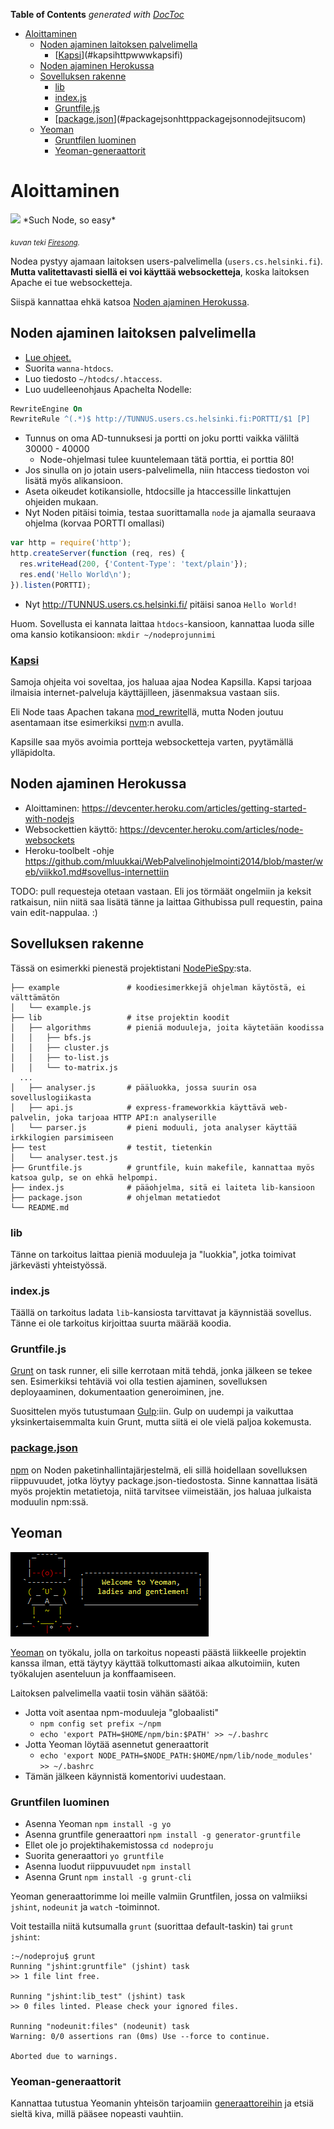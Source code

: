 **Table of Contents**  *generated with [DocToc](http://doctoc.herokuapp.com/)*

- [Aloittaminen](#aloittaminen)
	- [Noden ajaminen laitoksen palvelimella](#noden-ajaminen-laitoksen-palvelimella)
		- [[Kapsi](http://www.kapsi.fi/)](#kapsihttpwwwkapsifi)
	- [Noden ajaminen Herokussa](#noden-ajaminen-herokussa)
	- [Sovelluksen rakenne](#sovelluksen-rakenne)
		- [lib](#lib)
		- [index.js](#indexjs)
		- [Gruntfile.js](#gruntfilejs)
		- [[package.json](http://package.json.nodejitsu.com/)](#packagejsonhttppackagejsonnodejitsucom)
	- [Yeoman](#yeoman)
		- [Gruntfilen luominen](#gruntfilen-luominen)
		- [Yeoman-generaattorit](#yeoman-generaattorit)

# Aloittaminen

<img src="http://serveri.tulilaulu.net/merkit/doge.png" width=200 />
*Such Node, so easy*

<sub>*kuvan teki [Firesong](http://tulilaulu.net/).*</sub>

Nodea pystyy ajamaan laitoksen users-palvelimella (`users.cs.helsinki.fi`). **Mutta valitettavasti siellä ei voi käyttää websocketteja**, koska laitoksen Apache ei tue websocketteja.

Siispä kannattaa ehkä katsoa [Noden ajaminen Herokussa](#noden-ajaminen-herokussa).

## Noden ajaminen laitoksen palvelimella

 * [Lue ohjeet.](http://users.cs.helsinki.fi/README.users.cs.helsinki.fi.txt)
 * Suorita `wanna-htdocs`.
 * Luo tiedosto `~/htodcs/.htaccess`.
 * Luo uudelleenohjaus Apachelta Nodelle:

```apache
RewriteEngine On
RewriteRule ^(.*)$ http://TUNNUS.users.cs.helsinki.fi:PORTTI/$1 [P]
```

 * Tunnus on oma AD-tunnuksesi ja portti on joku portti vaikka väliltä 30000 - 40000
   * Node-ohjelmasi tulee kuuntelemaan tätä porttia, ei porttia 80!
 * Jos sinulla on jo jotain users-palvelimella, niin htaccess tiedoston voi lisätä myös alikansioon.
 * Aseta oikeudet kotikansiolle, htdocsille ja htaccessille linkattujen ohjeiden mukaan.
 * Nyt Noden pitäisi toimia, testaa suorittamalla `node` ja ajamalla seuraava ohjelma (korvaa PORTTI omallasi)

```javascript
var http = require('http');
http.createServer(function (req, res) {
  res.writeHead(200, {'Content-Type': 'text/plain'});
  res.end('Hello World\n');
}).listen(PORTTI);
```

 * Nyt http://TUNNUS.users.cs.helsinki.fi/ pitäisi sanoa `Hello World!`

Huom. Sovellusta ei kannata laittaa `htdocs`-kansioon, kannattaa luoda sille oma kansio kotikansioon: `mkdir ~/nodeprojunnimi`

### [Kapsi](http://www.kapsi.fi/)

Samoja ohjeita voi soveltaa, jos haluaa ajaa Nodea Kapsilla. Kapsi tarjoaa ilmaisia internet-palveluja käyttäjilleen, jäsenmaksua vastaan siis.

Eli Node taas Apachen takana [mod_rewrite](http://www.kapsi.fi/ohjeet/mod_rewrite.html#proxy)llä, mutta Noden joutuu asentamaan itse esimerkiksi [nvm](https://github.com/creationix/nvm):n avulla.

Kapsille saa myös avoimia portteja websocketteja varten, pyytämällä ylläpidolta.

## Noden ajaminen Herokussa

 * Aloittaminen: https://devcenter.heroku.com/articles/getting-started-with-nodejs
 * Websockettien käyttö: https://devcenter.heroku.com/articles/node-websockets
 * Heroku-toolbelt -ohje https://github.com/mluukkai/WebPalvelinohjelmointi2014/blob/master/web/viikko1.md#sovellus-internettiin

TODO: pull requesteja otetaan vastaan. Eli jos törmäät ongelmiin ja keksit ratkaisun, niin niitä saa lisätä tänne ja laittaa Githubissa pull requestin, paina vain edit-nappulaa. :)

## Sovelluksen rakenne

Tässä on esimerkki pienestä projektistani [NodePieSpy](https://github.com/tuhoojabotti/NodePieSpy):sta.

```
├── example               # koodiesimerkkejä ohjelman käytöstä, ei välttämätön
│   └── example.js
├── lib                   # itse projektin koodit
│   ├── algorithms        # pieniä moduuleja, joita käytetään koodissa
│   │   ├── bfs.js
│   │   ├── cluster.js
│   │   ├── to-list.js
│   │   └── to-matrix.js
  ...
│   ├── analyser.js       # pääluokka, jossa suurin osa sovelluslogiikasta
│   ├── api.js            # express-frameworkkia käyttävä web-palvelin, joka tarjoaa HTTP API:n analyserille
│   └── parser.js         # pieni moduuli, jota analyser käyttää irkkilogien parsimiseen
├── test                  # testit, tietenkin
│   └── analyser.test.js
├── Gruntfile.js          # gruntfile, kuin makefile, kannattaa myös katsoa gulp, se on ehkä helpompi.
├── index.js              # pääohjelma, sitä ei laiteta lib-kansioon
├── package.json          # ohjelman metatiedot
└── README.md
```

### lib

Tänne on tarkoitus laittaa pieniä moduuleja ja "luokkia", jotka toimivat järkevästi yhteistyössä.

### index.js

Täällä on tarkoitus ladata `lib`-kansiosta tarvittavat ja käynnistää sovellus. Tänne ei ole tarkoitus kirjoittaa suurta määrää koodia.

### Gruntfile.js

[Grunt](http://gruntjs.com/getting-started) on task runner, eli sille kerrotaan mitä tehdä, jonka jälkeen se tekee sen. Esimerkiksi tehtäviä voi olla testien ajaminen, sovelluksen deployaaminen, dokumentaation generoiminen, jne.

Suosittelen myös tutustumaan [Gulp](https://github.com/gulpjs/gulp/blob/master/docs/getting-started.md#getting-started):iin. Gulp on uudempi ja vaikuttaa yksinkertaisemmalta kuin Grunt, mutta siitä ei ole vielä paljoa kokemusta.

### [package.json](http://package.json.nodejitsu.com/)

[npm](https://www.npmjs.org/) on Noden paketinhallintajärjestelmä, eli sillä hoidellaan sovelluksen riippuvuudet, jotka löytyy package.json-tiedostosta. Sinne kannattaa lisätä myös projektin metatietoja, niitä tarvitsee viimeistään, jos haluaa julkaista moduulin npm:ssä.

## Yeoman

![yeoman](../media/yeoman.png)

[Yeoman](http://yeoman.io/) on työkalu, jolla on tarkoitus nopeasti päästä liikkeelle projektin kanssa ilman, että täytyy käyttää tolkuttomasti aikaa alkutoimiin, kuten työkalujen asenteluun ja konffaamiseen.

Laitoksen palvelimella vaatii tosin vähän säätöä:
 * Jotta voit asentaa npm-moduuleja "globaalisti"
   * `npm config set prefix ~/npm`
   * `echo 'export PATH=$HOME/npm/bin:$PATH' >> ~/.bashrc`
 * Jotta Yeoman löytää asennetut generaattorit
   * `echo 'export NODE_PATH=$NODE_PATH:$HOME/npm/lib/node_modules' >> ~/.bashrc`
 * Tämän jälkeen käynnistä komentorivi uudestaan.

### Gruntfilen luominen

 * Asenna Yeoman `npm install -g yo`
 * Asenna gruntfile generaattori `npm install -g generator-gruntfile`
 * Ellet ole jo projektihakemistossa `cd nodeproju`
 * Suorita generaattori `yo gruntfile`
 * Asenna luodut riippuvuudet `npm install`
 * Asenna Grunt `npm install -g grunt-cli`

Yeoman generaattorimme loi meille valmiin Gruntfilen, jossa on valmiiksi `jshint`, `nodeunit` ja `watch` -toiminnot.

Voit testailla niitä kutsumalla `grunt` (suorittaa default-taskin) tai `grunt jshint`:
```
:~/nodeproju$ grunt
Running "jshint:gruntfile" (jshint) task
>> 1 file lint free.

Running "jshint:lib_test" (jshint) task
>> 0 files linted. Please check your ignored files.

Running "nodeunit:files" (nodeunit) task
Warning: 0/0 assertions ran (0ms) Use --force to continue.

Aborted due to warnings.
```

### Yeoman-generaattorit

Kannattaa tutustua Yeomanin yhteisön tarjoamiin [generaattoreihin](http://yeoman.io/community-generators.html) ja etsiä sieltä kiva, millä pääsee nopeasti vauhtiin.



